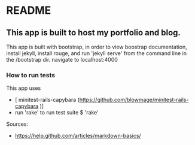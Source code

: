# README

## This app is built to host my portfolio and blog.

This app is built with bootstrap, in order to view boostrap
documentation, install jekyll, install rouge, and run 'jekyll serve'
from the command line in the /bootstrap dir.
navigate to localhost:4000

### How to run tests
This app uses
- [ minitest-rails-capybara (https://github.com/blowmage/minitest-rails-capybara )]
- run 'rake' to run test suite
$ 'rake'

Sources:
- https://help.github.com/articles/markdown-basics/
